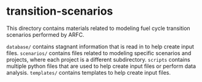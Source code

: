 # transition-scenarios
This directory contains materials related to modeling fuel cycle transition
scenarios performed by ARFC. 

```database/``` contains stagnant information that is read in to help create 
input files. ```scenarios/``` contains files related to modeling specific scenarios and 
projects, where each project is a different subdirectory. ```scripts``` contains multiple 
python files that are used to help create input files or perform data analysis. 
```templates/``` contains templates to help create input files.
